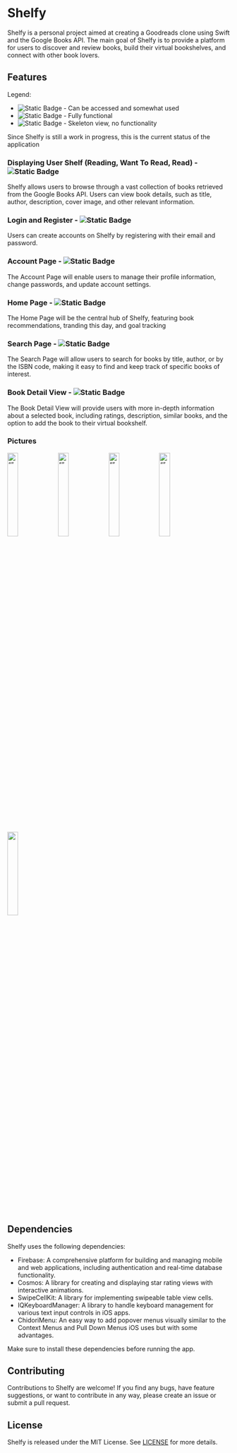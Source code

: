 # Shelfy

Shelfy is a personal project aimed at creating a Goodreads clone using Swift and the Google Books API. The main goal of Shelfy is to provide a platform for users to discover and review books, build their virtual bookshelves, and connect with other book lovers.

## Features

Legend: 
- ![Static Badge](https://img.shields.io/badge/status-in_progress-progress?style=plastic&color=yellow) - Can be accessed and somewhat used
- ![Static Badge](https://img.shields.io/badge/status-working-progress?style=plastic&color=green) - Fully functional
- ![Static Badge](https://img.shields.io/badge/status-not_working-progress?style=plastic&color=red) - Skeleton view, no functionality

Since Shelfy is still a work in progress, this is the current status of the application

### Displaying User Shelf (Reading, Want To Read, Read) - ![Static Badge](https://img.shields.io/badge/status-in_progress-progress?style=plastic&color=yellow)
Shelfy allows users to browse through a vast collection of books retrieved from the Google Books API. Users can view book details, such as title, author, description, cover image, and other relevant information.

### Login and Register - ![Static Badge](https://img.shields.io/badge/status-working-progress?style=plastic&color=green)
Users can create accounts on Shelfy by registering with their email and password.

### Account Page - ![Static Badge](https://img.shields.io/badge/status-not_working-progress?style=plastic&color=red)
The Account Page will enable users to manage their profile information, change passwords, and update account settings.

### Home Page - ![Static Badge](https://img.shields.io/badge/status-not_working-progress?style=plastic&color=red)
The Home Page will be the central hub of Shelfy, featuring book recommendations, tranding this day, and goal tracking

### Search Page - ![Static Badge](https://img.shields.io/badge/status-working-progress?style=plastic&color=green)
The Search Page will allow users to search for books by title, author, or by the ISBN code, making it easy to find and keep track of specific books of interest.

### Book Detail View - ![Static Badge](https://img.shields.io/badge/status-in_progress-progress?style=plastic&color=yellow)
The Book Detail View will provide users with more in-depth information about a selected book, including ratings, description, similar books, and the option to add the book to their virtual bookshelf.

### Pictures 
<p float="left">
<img src="https://user-images.githubusercontent.com/80788036/255537663-0b0d0b3f-be0c-4449-bbd3-24ddbb951f72.png" alt= “” width="22%"/>
<img src="https://user-images.githubusercontent.com/80788036/255537672-d9be457f-1643-4fa7-a003-b81aa4007e3e.png" alt= “” width="22%" />
<img src="https://user-images.githubusercontent.com/80788036/255537687-e215bd9c-109d-4b03-8e88-c5b3d1ec4829.png" alt= “” width="22%" />
<img src="https://user-images.githubusercontent.com/80788036/255537692-bc86960e-e474-4c72-8c50-761df8331d58.png" alt= “” width="22%" />
<img src="https://user-images.githubusercontent.com/80788036/260270970-56d7cff2-ad68-4a78-aaec-f1da3e5b46c9.gif" alt= "" width="22%" />
</p>


## Dependencies

Shelfy uses the following dependencies:

* Firebase: A comprehensive platform for building and managing mobile and web applications, including authentication and real-time database functionality.
* Cosmos: A library for creating and displaying star rating views with interactive animations.
* SwipeCellKit: A library for implementing swipeable table view cells.
* IQKeyboardManager: A library to handle keyboard management for various text input controls in iOS apps.
* ChidoriMenu: An easy way to add popover menus visually similar to the Context Menus and Pull Down Menus iOS uses but with some advantages.
  
Make sure to install these dependencies before running the app.


## Contributing

Contributions to Shelfy are welcome! If you find any bugs, have feature suggestions, or want to contribute in any way, please create an issue or submit a pull request.

## License

Shelfy is released under the MIT License. See [LICENSE](https://choosealicense.com/licenses/mit/) for more details.

